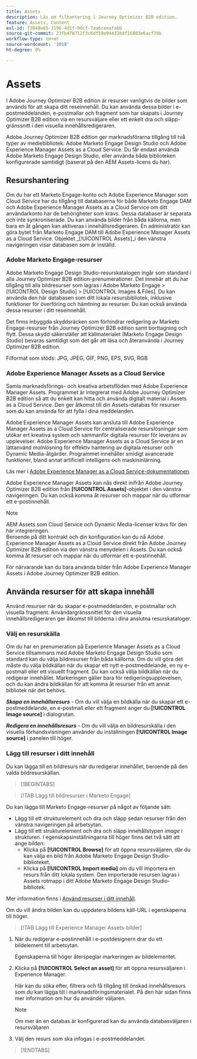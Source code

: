 ```yaml
---
title: Assets
description: Läs om filhantering i Journey Optimizer B2B edition.
feature: Assets, Content
exl-id: f3848e65-3196-4d1f-90cf-7aa6ceeafabb
source-git-commit: 23fb478712f3c6df59e94432bdf16883e6acf70b
workflow-type: tm+mt
source-wordcount: '1018'
ht-degree: 0%

---
```


# Assets

I Adobe Journey Optimizer B2B edition är resurser vanligtvis de bilder som används för att skapa ditt reseinnehåll. Du kan använda dessa bilder i e-postmeddelanden, e-postmallar och fragment som har skapats i Journey Optimizer B2B edition via en resursväljare eller ett enkelt dra och släpp-gränssnitt i den visuella innehållsredigeraren.

Adobe Journey Optimizer B2B edition ger marknadsförarna tillgång till två typer av mediebibliotek: Adobe Marketo Engage Design Studio och Adobe Experience Manager Assets as a Cloud Service. Du får endast använda Adobe Marketo Engage Design Studio, eller använda båda biblioteken konfigurerade samtidigt (baserat på den AEM Assets-licens du har).

## Resurshantering

Om du har ett Marketo Engage-konto och Adobe Experience Manager som Cloud Service har du tillgång till databaserna för både Marketo Engage DAM och Adobe Experience Manager Assets as a Cloud Service om ditt användarkonto har de behörigheter som krävs. Dessa databaser är separata och inte synkroniserade. Du kan använda bilder från båda källorna, men bara en åt gången kan aktiveras i innehållsredigeraren. En administratör kan göra bytet från Marketo Engage DAM till Adobe Experience Manager Assets as a Cloud Service. Objektet _[!UICONTROL Assets]_i den vänstra navigeringen visar databasen som är inställd.

### Adobe Marketo Engage-resurser

Adobe Marketo Engage Design Studio-resurskatalogen ingår som standard i alla Journey Optimizer B2B edition-prenumerationer. Det innebär att du har tillgång till alla bildresurser som lagras i Adobe Marketo Engage > [!UICONTROL Design Studio] > [!UICONTROL Images & Files]. Du kan använda den här databasen som ditt lokala resursbibliotek, inklusive funktioner för överföring och hämtning av resurser. Du kan också använda dessa resurser i ditt reseinnehåll.

Det finns inbyggda skyddsräcken som förhindrar redigering av Marketo Engage-resurser från Journey Optimizer B2B edition samt borttagning och flytt. Dessa skydd säkerställer att källmaterialet (Marketo Engage Design Studio) bevaras samtidigt som det går att läsa och återanvända i Journey Optimizer B2B edition.

Filformat som stöds: JPG, JPEG, GIF, PNG, EPS, SVG, RGB

### Adobe Experience Manager Assets as a Cloud Service

Samla marknadsförings- och kreativa arbetsflöden med Adobe Experience Manager Assets. Programmet är integrerat med Adobe Journey Optimizer B2B edition så att du enkelt kan hitta och använda digitalt material i Assets as a Cloud Service. Den ger åtkomst till din Assets-databas för resurser som du kan använda för att fylla i dina meddelanden.

Adobe Experience Manager Assets kan ansluta till Adobe Experience Manager Assets as a Cloud Service för centraliserade resurslösningar som utökar ert kreativa system och sammanför digitala resurser för leverans av upplevelser. Adobe Experience Manager Assets as a Cloud Service är en lättanvänd molnlösning för effektiv hantering av digitala resurser och Dynamic Media-åtgärder. Programmet innehåller smidigt avancerade funktioner, bland annat artificiell intelligens och maskininlärning.

Läs mer i [Adobe Experience Manager as a Cloud Service-dokumentationen](https://experienceleague.adobe.com/en/docs/experience-manager-cloud-service/content/assets/overview).

Adobe Experience Manager Assets kan nås direkt inifrån Adobe Journey Optimizer B2B edition från **[!UICONTROL Assets]**-objektet i den vänstra navigeringen. Du kan också komma åt resurser och mappar när du utformar ett e-postinnehåll.

>[!NOTE]
>
>AEM Assets som Cloud Service och Dynamic Media-licenser krävs för den här integreringen.<br/>
>Beroende på ditt kontrakt och din konfiguration kan du nå Adobe Experience Manager Assets as a Cloud Service direkt från Adobe Journey Optimizer B2B edition via den vänstra menydelen i Assets. Du kan också komma åt resurser och mappar när du utformar ett e-postinnehåll.

För närvarande kan du bara använda bilder från Adobe Experience Manager Assets i Adobe Journey Optimizer B2B edition.

## Använda resurser för att skapa innehåll

Använd resurser när du skapar e-postmeddelanden, e-postmallar och visuella fragment. Användargränssnittet för den visuella innehållsredigeraren ger åtkomst till bilderna i dina anslutna resurskataloger.

### Välj en resurskälla

Om du har en prenumeration på Experience Manager Assets as a Cloud Service tillsammans med Adobe Marketo Engage Design Studio som standard kan du välja bildresurser från båda källorna. Om du vill göra det måste du välja bildkällan när du skapar ett nytt e-postmeddelande, en ny e-postmall eller ett visuellt fragment. Du kan också välja bildkällan när du redigerar innehållet. Markeringen gäller bara för redigeringsupplevelsen, och du kan ändra bildkällan för att komma åt resurser från ett annat bibliotek när det behövs.

_**Skapa en innehållsresurs**_ - Om du vill välja en bildkälla när du skapar ett e-postmeddelande, en e-postmall eller ett fragment anger du **[!UICONTROL Image source]** i dialogrutan.

_**Redigera en innehållsresurs**_ - Om du vill välja en bildresurskälla i den visuella förhandsvisningen använder du inställningen **[!UICONTROL Image source]** i panelen till höger.

### Lägg till resurser i ditt innehåll

Du kan lägga till en bildresurs när du redigerar innehållet, beroende på den valda bildresurskällan.

>[!BEGINTABS]

>[!TAB Lägg till bildresurser i Marketo Engage]

Du kan lägga till Marketo Engage-resurser på något av följande sätt:

* Lägg till ett strukturelement och dra och släpp sedan resurser från den vänstra navigeringen på arbetsytan.
* Lägg till ett strukturelement och dra och släpp innehållstypen _image_ i strukturen. I egenskapsinställningarna till höger finns det två sätt att ange bilden:
   * Klicka på **[!UICONTROL Browse]** för att öppna resursväljaren, där du kan välja en bild från Adobe Marketo Engage Design Studio-biblioteket.
   * Klicka på **[!UICONTROL Import media]** om du vill importera en resurs från ditt lokala system. Den importerade resursen lagras i Assets rotmapp i ditt Adobe Marketo Engage Design Studio-bibliotek.

Mer information finns i [Använd resurser i ditt innehåll](./marketo-engage-design-studio.md#use-assets-in-your-content).

Om du vill ändra bilden kan du uppdatera bildens käll-URL i egenskaperna till höger.

>[!TAB Lägg till Experience Manager Assets-bilder]

1. När du redigerar e-postinnehåll i e-postdesignern drar du ett bildelement till arbetsytan.

   Egenskaperna till höger återspeglar markeringen av bildelementet.

1. Klicka på **[!UICONTROL Select an asset]** för att öppna resursväljaren i Experience Manager.

   Här kan du söka efter, filtrera och få tillgång till önskad innehållsresurs som du kan lägga till i marknadsföringsmaterialet. På den här sidan finns mer information om hur du använder väljaren.

   >[!NOTE]
   >
   >Om mer än en databas är konfigurerad kan du använda databasväljaren i resursväljaren

1. Välj den resurs som ska infogas i e-postmeddelandet.

>[!ENDTABS]
